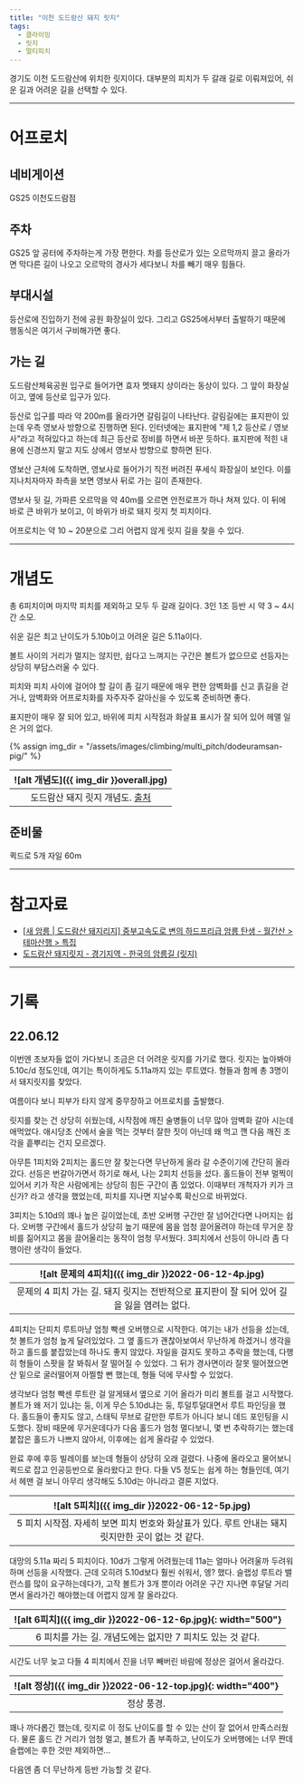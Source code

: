 ```yaml
---
title: "이천 도드람산 돼지 릿지"
tags:
  - 클라이밍
  - 릿지
  - 멀티피치
---
```


경기도 이천 도드람산에 위치한 릿지이다.
대부분의 피치가 두 갈래 길로 이뤄져있어, 쉬운 길과 어려운 길을 선택할 수 있다.


---

# 어프로치

## 네비게이션

GS25 이천도드람점

## 주차

GS25 앞 공터에 주차하는게 가장 편한다.
차를 등산로가 있는 오르막까지 끌고 올라가면 막다른 길이 나오고
  오르막의 경사가 세다보니 차를 빼기 매우 힘들다.

## 부대시설

등산로에 진입하기 전에 공원 화장실이 있다.
그리고 GS25에서부터 출발하기 때문에 행동식은 여기서 구비해가면 좋다.

## 가는 길

도드람산체육공원 입구로 들어가면 효자 멧돼지 상이라는 동상이 있다.
그 앞이 화장실이고, 옆에 등산로 입구가 있다.

등산로 입구를 따라 약 200m를 올라가면 갈림길이 나타난다.
갈림길에는 표지판이 있는데 우측 영보사 방향으로 진행하면 된다.
인터넷에는 표지판에 "제 1,2 등산로 / 영보사"라고 적혀있다고 하는데
  최근 등산로 정비를 하면서 바꾼 듯하다.
표지판에 적힌 내용에 신경쓰지 말고 지도 상에서 영보사 방향으로 향하면 된다.

영보산 근처에 도착하면, 영보사로 들어가기 직전 버려진 푸세식 화장실이 보인다.
이를 지나치자마자 좌측을 보면 영보사 뒤로 가는 길이 존재한다.

영보사 뒷 길, 가파른 오르막을 약 40m를 오르면 안전로프가 하나 쳐져 있다.
이 뒤에 바로 큰 바위가 보이고, 이 바위가 바로 돼지 릿지 첫 피치이다.

어프로치는 약 10 ~ 20분으로 그리 어렵지 않게 릿지 길을 찾을 수 있다.

---

# 개념도

총 6피치이며 마지막 피치를 제외하고 모두 두 갈래 길이다.
3인 1조 등반 시 약 3 ~ 4시간 소모.

쉬운 길은 최고 난이도가 5.10b이고 어려운 길은 5.11a이다.

볼트 사이의 거리가 멀지는 않지만, 쉽다고 느껴지는 구간은 볼트가 없으므로
  선등자는 상당히 부담스러울 수 있다.

피치와 피치 사이에 걸어야 할 길이 좀 길기 때문에
  매우 편한 암벽화를 신고 흙길을 걷거나, 
  암벽화와 어프로치화를 자주자주 갈아신을 수 있도록 준비하면 좋다.

표지판이 매우 잘 되어 있고, 바위에 피치 시작점과 화살표 표시가 잘 되어 있어
  헤맬 일은 거의 없다.

{% assign img_dir = "/assets/images/climbing/multi_pitch/dodeuramsan-pig/" %}

|<a name="개념도">![alt 개념도]({{ img_dir }}overall.jpg)</a>|
|:----:|
|도드람산 돼지 릿지 개념도. [출처](http://san.chosun.com/m/svc/article.html?contid=2016083102022)|


## 준비물

퀵드로 5개
자일 60m

---

# 참고자료

- [\[새 암릉 \| 도드람산 돼지리지\] 중부고속도로 변의 하드프리급 암릉 탄생 \- 월간산 > 테마산행 > 특집](http://san.chosun.com/m/svc/article.html?contid=2016083102022)
- [도드람산 돼지릿지 \- 경기지역 \- 한국의 암릉길 \(릿지\)](https://m.cafe.daum.net/airu/NgOu/10)

---

# 기록

## 22.06.12


이번엔 초보자들 없이 가다보니 조금은 더 어려운 릿지를 가기로 했다.
릿지는 높아봐야 5.10c/d 정도인데, 여기는 특이하게도 5.11a까지 있는 루트였다.
형들과 함께 총 3명이서 돼지릿지를 찾았다.

여름이다 보니 피부가 타지 않게 중무장하고 어프로치를 출발했다.

릿지를 찾는 건 상당히 쉬웠는데, 시작점에 깨진 술병들이 너무 많아
  암벽화 갈아 시는데 애먹었다.
애시당초 산에서 술을 먹는 것부터 잘한 짓이 아닌데 왜 먹고 깬 다음 깨진 조각을 흩뿌리는 건지 모르겠다.

아무튼 1피치와 2피치는 홀드만 잘 찾는다면 무난하게 올라 갈 수준이기에 간단히 올라갔다.
선등은 번갈아가면서 하기로 해서, 나는 2피치 선등을 섰다.
홀드들이 전부 멀찍이 있어서 키가 작은 사람에게는 상당히 힘든 구간이 좀 있었다.
이때부터 개척자가 키가 크신가? 라고 생각을 했었는데, 피치를 지나면 지날수록 확신으로 바뀌었다.

3피치는 5.10d의 꽤나 높은 길이었는데, 초반 오버행 구간만 잘 넘어간다면 나머지는 쉽다.
오버행 구간에서 홀드가 상당히 높기 때문에 몸을 엄청 끌어올려야 하는데
  무거운 장비를 짊어지고 몸을 끌어올리는 동작이 엄청 무서웠다.
3피치에서 선등이 아니라 좀 다행이란 생각이 들었다.

|<a name="4피치">![alt 문제의 4피치]({{ img_dir }}2022-06-12-4p.jpg)</a>|
|:------:|
|문제의 4 피치 가는 길. 돼지 릿지는 전반적으로 표지판이 잘 되어 있어 길을 잃을 염려는 없다.|

4피치는 단피치 루트마냥 엄청 빡센 오버행으로 시작한다.
여기는 내가 선등을 섰는데, 첫 볼트가 엄청 높게 달려있었다.
그 옆 홀드가 괜찮아보여서 무난하게 하겠거니 생각을 하고
  홀드를 붙잡았는데 하나도 좋지 않았다.
자일을 걸지도 못하고 추락을 했는데, 다행히 형들이 스팟을 잘 봐줘서 잘 떨어질 수 있었다.
그 뒤가 경사면이라 잘못 떨어졌으면 산 밑으로 굴러떨어져 아찔할 뻔 했는데,
  형들 덕에 무사할 수 있었다.

생각보다 엄청 빡센 루트란 걸 알게돼서 옆으로 기어 올라가 미리 볼트를 걸고 시작했다.
볼트가 왜 저기 있냐는 둥, 이게 무슨 5.10d냐는 둥, 투덜투덜대면서 루트 파인딩을 했다.
홀드들이 좋지도 않고, 스태틱 무브로 갈만한 루트가 아니다 보니 데드 포인팅을 시도했다.
장비 때문에 무거운데다가 다음 홀드가 엄청 멀다보니, 몇 번 추락하기는 했는데
  붙잡은 홀드가 나쁘지 않아서, 이후에는 쉽게 올라갈 수 있었다.

완료 후에 후등 빌레이를 보는데 형들이 상당히 오래 걸렸다.
나중에 올라오고 물어보니 퀵드로 잡고 인공등반으로 올라왔다고 한다.
다들 V5 정도는 쉽게 하는 형들인데, 여기서 헤맨 걸 보니 아무리 생각해도 5.10d는 아니라고 결론 지었다.


|<a name="5피치">![alt 5피치]({{ img_dir }}2022-06-12-5p.jpg)</a>|
|:------:|
|5 피치 시작점. 자세히 보면 피치 번호와 화살표가 있다. 루트 안내는 돼지 릿지만한 곳이 없는 것 같다.|

대망의 5.11a 짜리 5 피치이다. 10d가 그렇게 어려웠는데 11a는 얼마나 어려울까 두려워하며 선등을 시작했다.
근데 오히려 5.10d보다 훨씬 쉬워서, 엥? 했다.
슬랩성 루트라 밸런스를 많이 요구하는데다가,
    고작 볼트가 3개 뿐이라 어려운 구간 지나면 후달달 거리면서 올라가긴 해야했는데
    어렵지 않게 잘 올라갔다.

|<a name="6피치">![alt 6피치]({{ img_dir }}2022-06-12-6p.jpg){: width="500"}</a>|
|:------:|
|6 피치를 가는 길. 개념도에는 없지만 7 피치도 있는 것 같다.|

시간도 너무 늦고 다들 4 피치에서 진을 너무 빼버린 바람에 정상은 걸어서 올라갔다.


|<a name="정상">![alt 정상]({{ img_dir }}2022-06-12-top.jpg){: width="400"}</a>|
|:------:|
|정상 풍경.|

꽤나 까다롭긴 했는데, 릿지로 이 정도 난이도를 할 수 있는 산이 잘 없어서 만족스러웠다.
물론 홀드 간 거리가 엄청 멀고, 볼트가 좀 부족하고, 난이도가 오버행에는 너무 짠데 슬랩에는 후한 것만 제외하면...

다음엔 좀 더 무난하게 등반 가능할 것 같다.
